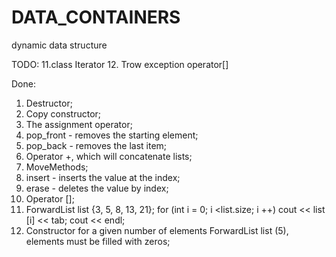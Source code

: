# DATA_CONTAINERS
dynamic data structure

TODO:
11.class Iterator
12. Trow exception operator[]



Done:
1. Destructor;
2. Copy constructor;
3. The assignment operator;
4. pop_front - removes the starting element;
5. pop_back - removes the last item;
4. Operator +, which will concatenate lists;
5. MoveMethods;
6. insert - inserts the value at the index;
7. erase - deletes the value by index;
8. Operator [];
9. ForwardList list {3, 5, 8, 13, 21}; for (int i = 0; i <list.size; i ++) cout << list [i] << tab; cout << endl;
10. Constructor for a given number of elements ForwardList list (5), elements must be filled with zeros;




